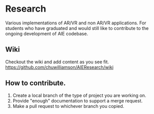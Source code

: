# Research

Various implementations of AR/VR and non AR/VR applications. For students who have graduated and would still like to contribute to the ongoing development of AIE codebase.

## Wiki
Checkout the wiki and add content as you see fit.
https://github.com/chuwilliamson/AIEResearch/wiki

## How to contribute.

  1. Create a local branch of the type of project you are working on.  
  2. Provide "enough" documentation to support a merge request.  
  3. Make a pull request to whichever branch you copied.  
